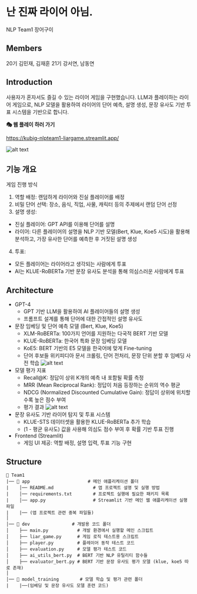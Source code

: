 
# 난 진짜 라이어 아님.

NLP Team1 장어구이

## Members
20기 김민재, 김재훈 21기 강서연, 남동연


## Introduction
사용자가 혼자서도 즐길 수 있는 라이어 게임을 구현했습니다. LLM과 플레이하는 라이어 게임으로, NLP 모델을 활용하여 라이어의 단어 예측, 설명 생성, 문장 유사도 기반 투표 시스템을 기반으로 합니다.

**🎭 웹 플레이 하러 가기**

https://kubig-nlpteam1-liargame.streamlit.app/

![alt text](<스크린샷 2025-02-23 175237.png>)


## 기능 개요
게임 진행 방식

1. 역할 배정: 랜덤하게 라이어와 진실 플레이어를 배정
2. 비밀 단어 선택: 장소, 음식, 직업, 사물, 캐릭터 등의 주제에서 랜덤 단어 선정
3. 설명 생성:
- 진실 플레이어: GPT API를 이용해 단어를 설명
- 라이어: 다른 플레이어의 설명을 NLP 기반 모델(Bert, Klue, Koe5 시도)을 활용해 분석하고, 가장 유사한 단어를 예측한 후 거짓된 설명 생성
4. 투표:
- 모든 플레이어는 라이어라고 생각되는 사람에게 투표
- AI는 KLUE-RoBERTa 기반 문장 유사도 분석을 통해 의심스러운 사람에게 투표

## Architecture
- GPT-4
    - GPT 기반 LLM을 활용하여 AI 플레이어들의 설명 생성 
    - 프롬프트 설계를 통해 단어에 대한 간접적인 설명 유사도
- 문장 임베딩 및 단어 예측 모델 (Bert, Klue, Koe5)
    - XLM-RoBERTa: 100가지 언어를 지원하는 다국적 BERT 기반 모델
    - KLUE-RoBERTa: 한국어 특화 문장 임베딩 모델
    - KoE5: BERT 기반의 E5 모델을 한국어에 맞게 Fine-tuning
    - 단어 후보들 위키피디아 문서 크롤링, 단어 전처리, 문장 단위 분할 후 임베딩 사전 학습
    ![alt text](image-2.png)
- 모델 평가 지표
    - Recall@K: 정답이 상위 K개의 예측 내 포함될 확률 측정
    - MRR (Mean Reciprocal Rank): 정답이 처음 등장하는 순위의 역수 평균
    - NDCG (Normalized Discounted Cumulative Gain): 정답이 상위에 위치할수록 높은 점수 부여
    - 평가 결과
    ![alt text](image-1.png)
- 문장 유사도 기반 라이어 탐지 및 투표 시스템
    - KLUE-STS 데이터셋을 활용한 KLUE-RoBERTa 추가 학습
    - (1 - 평균 유사도) 값을 사용해 의심도 점수 부여 후 확률 기반 투표 진행
- Frontend (Streamlit)
    - 게임 UI 제공: 역할 배정, 설명 입력, 투표 기능 구현



## Structure
```
📂 Team1
|── 📂 app                      # 메인 애플리케이션 폴더
|    │── README.md               # 앱 프로젝트 설명 및 실행 방법
|    │── requirements.txt        # 프로젝트 실행에 필요한 패키지 목록
|    │── app.py                  # Streamlit 기반 메인 웹 애플리케이션 실행 파일
|    |── (앱 프로젝트 관련 중복 파일들)
│
│── 📂 dev                # 개발용 코드 폴더
│    ├── main.py           # 개발 환경에서 실행할 메인 스크립트
│    ├── liar_game.py      # 게임 로직 테스트용 스크립트
│    ├── player.py         # 플레이어 동작 테스트 코드
│    ├── evaluation.py     # 모델 평가 테스트 코드
│    ├── ai_utils_bert.py  # BERT 기반 NLP 유틸리티 함수들
│    ├── evaluator_bert.py # BERT 기반 문장 유사도 평가 모델 (klue, koe5 따로 존재)
│
│── 📂 model_training        # 모델 학습 및 평가 관련 폴더
|    |──(임베딩 및 문장 유사도 모델 훈련 코드)
```
